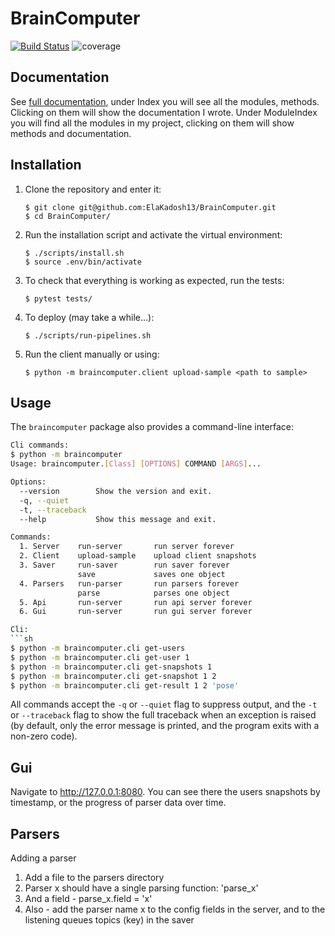 # BrainComputer
[![Build Status](https://travis-ci.org/ElaKadosh13/BrainComputer.svg?branch=master)](https://travis-ci.org/ElaKadosh13/BrainComputer)
![coverage](https://codecov.io/gh/ElaKadosh13/BrainComputer/branch/master/graph/badge.svg)

## Documentation
See [full documentation](https://braincomputer.readthedocs.io/en/latest/#), under Index you will see all the modules, methods. Clicking on them will show the documentation I wrote.
Under ModuleIndex you will find all the modules in my project, clicking on them will show methods and documentation.

## Installation

1. Clone the repository and enter it:
    ```
    $ git clone git@github.com:ElaKadosh13/BrainComputer.git
    $ cd BrainComputer/
    ```

2. Run the installation script and activate the virtual environment:
    ```
    $ ./scripts/install.sh
    $ source .env/bin/activate
    ```

3. To check that everything is working as expected, run the tests:
    ```
    $ pytest tests/
    ```
   
4. To deploy (may take a while...): 
    ```
    $ ./scripts/run-pipelines.sh
    ```
5. Run the client manually or using:
    ```
    $ python -m braincomputer.client upload-sample <path to sample>
    ```
## Usage

The `braincomputer` package also provides a command-line interface:

```sh
Cli commands:
$ python -m braincomputer
Usage: braincomputer.[Class] [OPTIONS] COMMAND [ARGS]...

Options:
  --version        Show the version and exit.
  -q, --quiet
  -t, --traceback
  --help           Show this message and exit.

Commands:
  1. Server    run-server       run server forever
  2. Client    upload-sample    upload client snapshots
  3. Saver     run-saver        run saver forever
               save             saves one object
  4. Parsers   run-parser       run parsers forever
               parse            parses one object
  5. Api       run-server       run api server forever
  6. Gui       run-server       run gui server forever       

Cli:
```sh
$ python -m braincomputer.cli get-users
$ python -m braincomputer.cli get-user 1
$ python -m braincomputer.cli get-snapshots 1
$ python -m braincomputer.cli get-snapshot 1 2
$ python -m braincomputer.cli get-result 1 2 'pose'
```

All commands accept the `-q` or `--quiet` flag to suppress output, and the `-t`
or `--traceback` flag to show the full traceback when an exception is raised
(by default, only the error message is printed, and the program exits with a
non-zero code).

## Gui

Navigate to http://127.0.0.1:8080.
You can see there the users snapshots by timestamp, or the progress of parser data over time.

## Parsers
Adding a parser
1. Add a file to the parsers directory
2. Parser x should have a single parsing function: 'parse_x'
3. And a field - parse_x.field = 'x' 
4. Also - add the parser name x to the config fields in the server, and to the listening queues topics (key) in the saver
